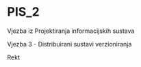 PIS_2
=====

Vjezba iz Projektiranja informacijskih sustava

Vjezba 3 - Distribuirani sustavi verzioniranja

Rekt
